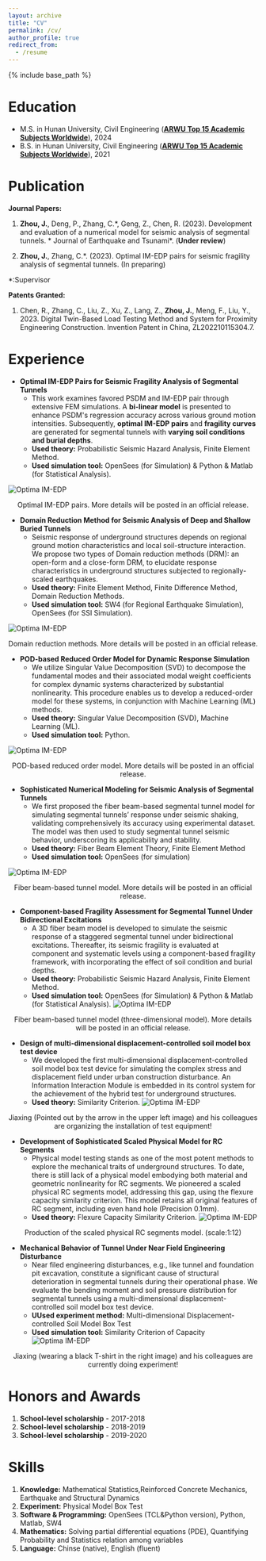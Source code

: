 ```yaml
---
layout: archive
title: "CV"
permalink: /cv/
author_profile: true
redirect_from:
  - /resume
---
```


{% include base_path %}

Education
======
* M.S. in Hunan University, Civil Engineering (**[ARWU Top 15 Academic Subjects Worldwide](https://www.shanghairanking.com/rankings/gras/2022/RS0211)**), 2024
* B.S. in Hunan University, Civil Engineering (**[ARWU Top 15 Academic Subjects Worldwide](https://www.shanghairanking.com/rankings/gras/2022/RS0211)**), 2021

Publication 
======
**Journal Papers:**
1. **Zhou, J.**, Deng, P., Zhang, C.\*, Geng, Z., Chen, R. (2023). Development and evaluation of a numerical model for seismic analysis of segmental tunnels. * Journal of Earthquake and Tsunami*. (**Under review**) 

2. **Zhou, J.**, Zhang, C.\*. (2023). Optimal IM-EDP pairs for seismic fragility analysis of segmental tunnels. (In preparing) 

\*:Supervisor 

**Patents Granted:**
1. Chen, R., Zhang, C., Liu, Z., Xu, Z., Lang, Z., **Zhou, J.**, Meng, F., Liu, Y., 2023. Digital Twin-Based Load Testing Method and System for Proximity Engineering Construction. Invention Patent in China, ZL202210115304.7.




Experience 
======
* **Optimal IM-EDP Pairs for Seismic Fragility Analysis of Segmental Tunnels**
  * This work examines favored PSDM and IM-EDP pair through extensive FEM simulations. A **bi-linear model** is presented to enhance PSDM's regression accuracy across various ground motion intensities. Subsequently, **optimal IM-EDP pairs** and **fragility curves** are generated for segmental tunnels with **varying soil conditions and burial depths**.
  * **Used theory:** Probabilistic Seismic Hazard Analysis, Finite Element Method.
  * **Used simulation tool:**  OpenSees (for Simulation) & Python & Matlab (for Statistical Analysis).

![Optima IM-EDP](http://Zhjiaxing.github.io/images/Optimal_IM_EDP_pairs.jpg)
<center> Optimal IM-EDP pairs. More details will be posted in an official release. </center>

* **Domain Reduction Method for Seismic Analysis of Deep and Shallow Buried Tunnels**
  * Seismic response of underground structures depends on regional ground motion characteristics and local soil-structure interaction. We propose two types of Domain reduction methods (DRM): an open-form and a close-form DRM, to elucidate response characteristics in underground structures subjected to regionally-scaled earthquakes.
  * **Used theory:** Finite Element Method, Finite Difference Method, Domain Reduction Methods.
  * **Used simulation tool:**  SW4 (for Regional Earthquake Simulation), OpenSees (for SSI Simulation).

![Optima IM-EDP](http://Zhjiaxing.github.io/images/DRM_rr_2.gif)
<center> Domain reduction methods. More details will be posted in an official release. </center>

* **POD-based Reduced Order Model for Dynamic Response Simulation**
  * We utilize Singular Value Decomposition (SVD) to decompose the fundamental modes and their associated modal weight coefficients for complex dynamic systems characterized by substantial nonlinearity. This procedure enables us to develop a reduced-order model for these systems, in conjunction with Machine Learning (ML) methods.
  * **Used theory:** Singular Value Decomposition (SVD), Machine Learning (ML).
  * **Used simulation tool:**  Python.

![Optima IM-EDP](http://Zhjiaxing.github.io/images/POD1.gif)
<center> POD-based reduced order model. More details will be posted in an official release. </center>

* **Sophisticated Numerical Modeling for Seismic Analysis of Segmental Tunnels**
  * We first proposed the fiber beam-based segmental tunnel model for simulating segmental tunnels’ response under seismic shaking, validating comprehensively its accuracy using experimental dataset. The model was then used to study segmental tunnel seismic behavior, underscoring its applicability and stability.
  * **Used theory:** Fiber Beam Element Theory, Finite Element Method
  * **Used simulation tool:**   OpenSees (for simulation)

![Optima IM-EDP](http://Zhjiaxing.github.io/images/Fiber_beam_2d.jpg)
<center> Fiber beam-based tunnel model. More details will be posted in an official release. </center>

* **Component-based Fragility Assessment for Segmental Tunnel Under Bidirectional Excitations**
  * A 3D fiber beam model is developed to simulate the seismic response of a staggered segmental tunnel under bidirectional excitations. Thereafter, its seismic fragility is evaluated at component and systematic levels using a component-based fragility framework, with incorporating the effect of soil condition and burial depths.
  * **Used theory:** Probabilistic Seismic Hazard Analysis, Finite Element Method.
  * **Used simulation tool:**  OpenSees (for Simulation) & Python & Matlab (for Statistical Analysis).
![Optima IM-EDP](http://Zhjiaxing.github.io/images/Fiber_beam3d.jpg)
<center> Fiber beam-based tunnel model (three-dimensional model). More details will be posted in an official release. </center>

* **Design of multi-dimensional displacement-controlled soil model box test device**
  * We developed the first multi-dimensional displacement-controlled soil model box test device for simulating the complex stress and displacement field under urban construction disturbance. An Information Interaction Module is embedded in its control system for the achievement of the hybrid test for underground structures.
  * **Used theory:** Similarity Criterion.
![Optima IM-EDP](http://Zhjiaxing.github.io/images/modelbox.png)
<center> Jiaxing (Pointed out by the arrow in the upper left image) and his colleagues are organizing the installation of test equipment! </center>

* **Development of Sophisticated Scaled Physical Model for RC Segments**
  * Physical model testing stands as one of the most potent methods to explore the mechanical traits of underground structures. To date, there is still lack of a physical model embodying both material and geometric nonlinearity for RC segments. We pioneered a scaled physical RC segments model, addressing this gap, using the flexure capacity similarity criterion. This model retains all original features of RC segment, including even hand hole (Precision 0.1mm).
  * **Used theory:** Flexure Capacity Similarity Criterion.
![Optima IM-EDP](http://Zhjiaxing.github.io/images/model_seg.png)
<center> Production of the scaled physical RC segments model. (scale:1:12) </center>

* **Mechanical Behavior of Tunnel Under Near Field Engineering Disturbance**
  * Near filed engineering disturbances, e.g., like tunnel and foundation pit excavation, constitute a significant cause of structural deterioration in segmental tunnels during their operational phase. We evaluate the bending moment and soil pressure distribution for segmental tunnels using a multi-dimensional displacement-controlled soil model box test device.
  * **UUsed experiment method:** Multi-dimensional Displacement-controlled Soil Model Box Test
  * **Used simulation tool:**  Similarity Criterion of Capacity
![Optima IM-EDP](http://Zhjiaxing.github.io/images/Experiment.png)
<center> Jiaxing (wearing a black T-shirt in the right image) and his colleagues are currently doing experiment! </center>

Honors and Awards  
======
1. **School-level scholarship** - 2017-2018
2. **School-level scholarship** - 2018-2019
3. **School-level scholarship** - 2019-2020

Skills 
======
1. **Knowledge:** Mathematical Statistics,Reinforced Concrete Mechanics, Earthquake and Structural Dynamics
2. **Experiment:** Physical Model Box Test
3. **Software & Programming:** OpenSees (TCL&Python version), Python, Matlab, SW4
4. **Mathematics:**  Solving partial differential equations (PDE), Quantifying Probability and Statistics relation among variables
5. **Language:**  Chinse (native), English (fluent)